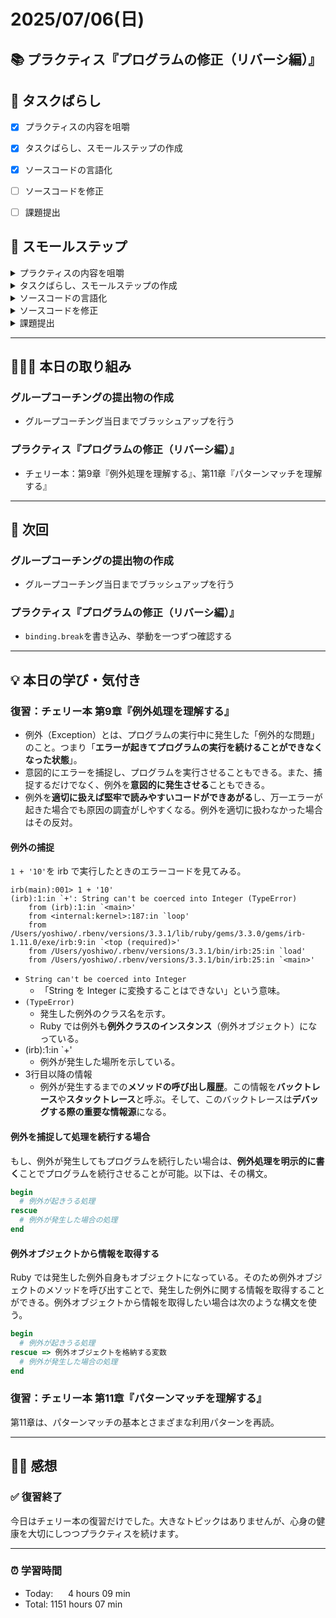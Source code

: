 # 2025/07/06(日)
## 📚 プラクティス『プログラムの修正（リバーシ編）』


## 🧩 タスクばらし
- [x] プラクティスの内容を咀嚼
- [x] タスクばらし、スモールステップの作成
- [x] ソースコードの言語化
- [ ] ソースコードを修正
- [ ] 課題提出


## 🐾 スモールステップ
<details><summary>プラクティスの内容を咀嚼</summary>

- [x] プラクティスの内容を咀嚼
</details>

<details><summary>タスクばらし、スモールステップの作成</summary>

- [x] タスクばらし、スモールステップの作成
</details>

<details><summary>ソースコードの言語化</summary>

- [x] ソースコードの言語化 **※①から順に行う**
  - [x] ① reversi_methods_test.rb
  - [x] ② reversi.rb
  - [x] ③ reversi_methods.rb
  - [x] ④ position.rb


</details>

<details><summary>ソースコードを修正</summary>

- [ ] ソースコードを修正
  - test_cannot_put_stone
    - [ ] 修正
  - test_finished_of_quickest_win_board
    - [ ] 修正
  - test_put_stone
    - [ ] 修正
  - test_turn
    - [ ] 修正
  - test_finished_of_full_board
    - [ ] 修正

</details>

<details><summary>課題提出</summary>

- [ ] 修正したソースコードを Pull Request としてアップ
- [ ] Pull Request としてアップした URL とテストコードの実行結果を提出
</details>


---


## 🧑🏻‍💻 本日の取り組み
### グループコーチングの提出物の作成
- グループコーチング当日までブラッシュアップを行う

### プラクティス『プログラムの修正（リバーシ編）』
- チェリー本：第9章『例外処理を理解する』、第11章『パターンマッチを理解する』


---


## 🎯 次回
### グループコーチングの提出物の作成
- グループコーチング当日までブラッシュアップを行う

### プラクティス『プログラムの修正（リバーシ編）』
- `binding.break`を書き込み、挙動を一つずつ確認する
    

---


## 💡 本日の学び・気付き
### 復習：チェリー本 第9章『例外処理を理解する』
- 例外（Exception）とは、プログラムの実行中に発生した「例外的な問題」のこと。つまり「**エラーが起きてプログラムの実行を続けることができなくなった状態**」。
- 意図的にエラーを捕捉し、プログラムを実行させることもできる。また、捕捉するだけでなく、例外を**意図的に発生させる**こともできる。
- 例外を**適切に扱えば堅牢で読みやすいコードができあがる**し、万一エラーが起きた場合でも原因の調査がしやすくなる。例外を適切に扱わなかった場合はその反対。

#### 例外の捕捉
`1 + '10'`を irb で実行したときのエラーコードを見てみる。
```shell
irb(main):001> 1 + '10'
(irb):1:in `+': String can't be coerced into Integer (TypeError)
	from (irb):1:in `<main>'
	from <internal:kernel>:187:in `loop'
	from /Users/yoshiwo/.rbenv/versions/3.3.1/lib/ruby/gems/3.3.0/gems/irb-1.11.0/exe/irb:9:in `<top (required)>'
	from /Users/yoshiwo/.rbenv/versions/3.3.1/bin/irb:25:in `load'
	from /Users/yoshiwo/.rbenv/versions/3.3.1/bin/irb:25:in `<main>'
```
- `String can't be coerced into Integer`
  - 「String を Integer に変換することはできない」という意味。
- `(TypeError)`
  - 発生した例外のクラス名を示す。
  - Ruby では例外も**例外クラスのインスタンス**（例外オブジェクト）になっている。
- (irb):1:in `+'
  - 例外が発生した場所を示している。
- 3行目以降の情報
  - 例外が発生するまでの**メソッドの呼び出し履歴**。この情報を**バックトレース**や**スタックトレース**と呼ぶ。そして、このバックトレースは**デバッグする際の重要な情報源**になる。

#### 例外を捕捉して処理を続行する場合
もし、例外が発生してもプログラムを続行したい場合は、**例外処理を明示的に書く**ことでプログラムを続行させることが可能。以下は、その構文。
```ruby
begin
  # 例外が起きうる処理
rescue
  # 例外が発生した場合の処理
end
```

#### 例外オブジェクトから情報を取得する
Ruby では発生した例外自身もオブジェクトになっている。そのため例外オブジェクトのメソッドを呼び出すことで、発生した例外に関する情報を取得することができる。例外オブジェクトから情報を取得したい場合は次のような構文を使う。
```ruby
begin
  # 例外が起きうる処理
rescue => 例外オブジェクトを格納する変数
  # 例外が発生した場合の処理
end
```

### 復習：チェリー本 第11章『パターンマッチを理解する』
第11章は、パターンマッチの基本とさまざまな利用パターンを再読。


---


## ✍🏻 感想
### ✅ 復習終了
今日はチェリー本の復習だけでした。大きなトピックはありませんが、心身の健康を大切にしつつプラクティスを続けます。


---


### ⏰ 学習時間
- Today:&nbsp;&nbsp;&nbsp;&nbsp;&nbsp; 4 hours 09 min
- Total: 1151 hours 07 min
